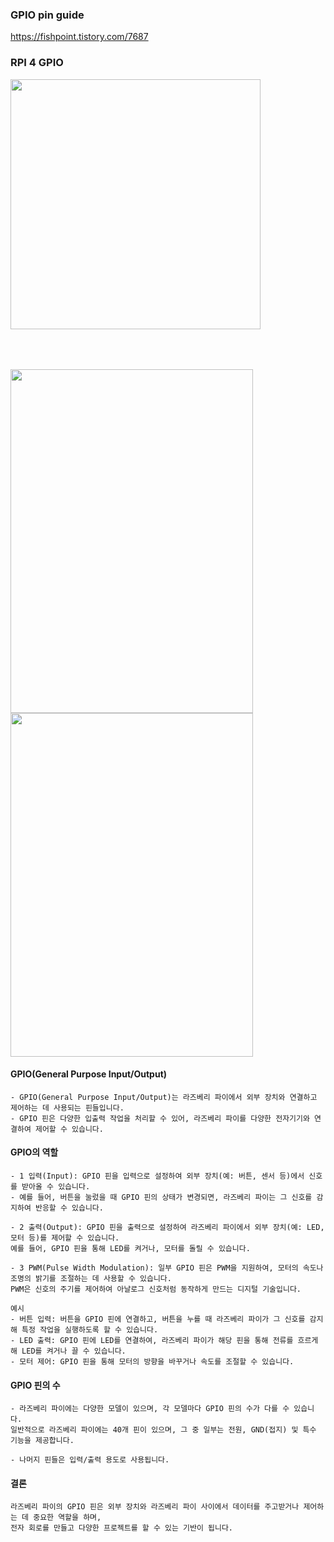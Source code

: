 ### GPIO pin guide
https://fishpoint.tistory.com/7687

### RPI 4 GPIO

<img src="https://github.com/user-attachments/assets/344cb615-6496-4323-bb1d-123ddd6c8798" width="400" style="margin-bottom:50px;" />


<p float="left">
  <img src="https://github.com/user-attachments/assets/feedc055-5004-41a6-8460-db5514742a67" width="388" height="550" style="margin-right:10px;" />
  <img src="https://github.com/user-attachments/assets/a9f02c43-dc55-465b-9e40-8cf96da47c85" width="388" height="550" />
</p>




#### GPIO(General Purpose Input/Output)
```less
- GPIO(General Purpose Input/Output)는 라즈베리 파이에서 외부 장치와 연결하고 제어하는 데 사용되는 핀들입니다.
- GPIO 핀은 다양한 입출력 작업을 처리할 수 있어, 라즈베리 파이를 다양한 전자기기와 연결하여 제어할 수 있습니다.
```
#### GPIO의 역할
```less
- 1 입력(Input): GPIO 핀을 입력으로 설정하여 외부 장치(예: 버튼, 센서 등)에서 신호를 받아올 수 있습니다.
- 예를 들어, 버튼을 눌렀을 때 GPIO 핀의 상태가 변경되면, 라즈베리 파이는 그 신호를 감지하여 반응할 수 있습니다.

- 2 출력(Output): GPIO 핀을 출력으로 설정하여 라즈베리 파이에서 외부 장치(예: LED, 모터 등)를 제어할 수 있습니다.
예를 들어, GPIO 핀을 통해 LED를 켜거나, 모터를 돌릴 수 있습니다.

- 3 PWM(Pulse Width Modulation): 일부 GPIO 핀은 PWM을 지원하여, 모터의 속도나 조명의 밝기를 조절하는 데 사용할 수 있습니다.
PWM은 신호의 주기를 제어하여 아날로그 신호처럼 동작하게 만드는 디지털 기술입니다.
```
```less
예시
- 버튼 입력: 버튼을 GPIO 핀에 연결하고, 버튼을 누를 때 라즈베리 파이가 그 신호를 감지해 특정 작업을 실행하도록 할 수 있습니다.
- LED 출력: GPIO 핀에 LED를 연결하여, 라즈베리 파이가 해당 핀을 통해 전류를 흐르게 해 LED를 켜거나 끌 수 있습니다.
- 모터 제어: GPIO 핀을 통해 모터의 방향을 바꾸거나 속도를 조절할 수 있습니다.
```
#### GPIO 핀의 수
```less
- 라즈베리 파이에는 다양한 모델이 있으며, 각 모델마다 GPIO 핀의 수가 다를 수 있습니다.
일반적으로 라즈베리 파이에는 40개 핀이 있으며, 그 중 일부는 전원, GND(접지) 및 특수 기능을 제공합니다.

- 나머지 핀들은 입력/출력 용도로 사용됩니다.
```

#### 결론
```less
라즈베리 파이의 GPIO 핀은 외부 장치와 라즈베리 파이 사이에서 데이터를 주고받거나 제어하는 데 중요한 역할을 하며,
전자 회로를 만들고 다양한 프로젝트를 할 수 있는 기반이 됩니다.
```




